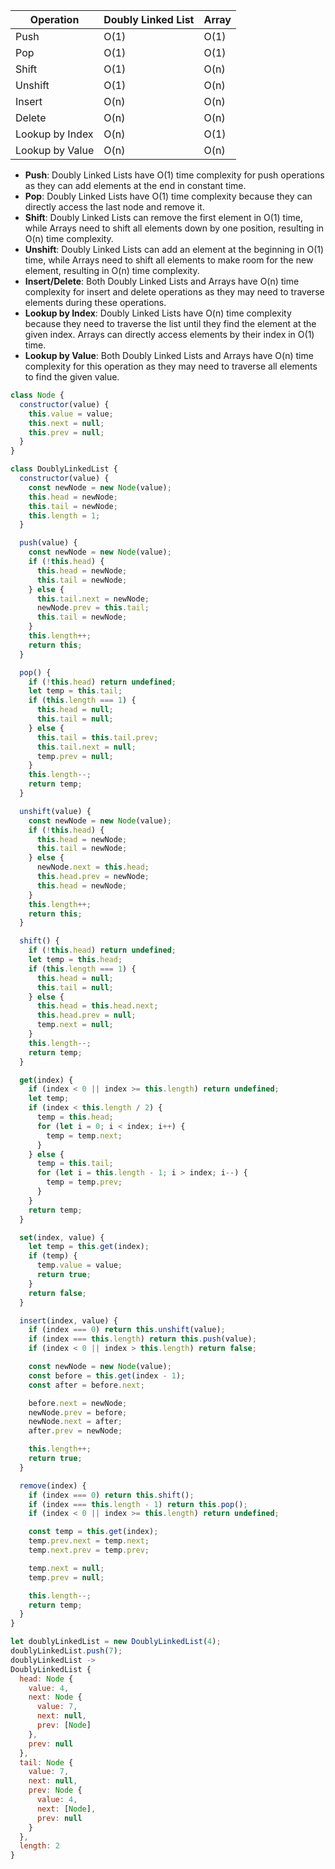 | Operation         | Doubly Linked List | Array |
|--------------------|--------------------|-------|
| Push              | O(1)               | O(1)  |
| Pop               | O(1)               | O(1)  |
| Shift             | O(1)               | O(n)  |
| Unshift           | O(1)               | O(n)  |
| Insert            | O(n)               | O(n)  |
| Delete            | O(n)               | O(n)  |
| Lookup by Index   | O(n)               | O(1)  |
| Lookup by Value   | O(n)               | O(n)  |

- **Push**: Doubly Linked Lists have O(1) time complexity for push operations as they can add elements at the end in constant time.
- **Pop**: Doubly Linked Lists have O(1) time complexity because they can directly access the last node and remove it.
- **Shift**: Doubly Linked Lists can remove the first element in O(1) time, while Arrays need to shift all elements down by one position, resulting in O(n) time complexity.
- **Unshift**: Doubly Linked Lists can add an element at the beginning in O(1) time, while Arrays need to shift all elements to make room for the new element, resulting in O(n) time complexity.
- **Insert/Delete**: Both Doubly Linked Lists and Arrays have O(n) time complexity for insert and delete operations as they may need to traverse elements during these operations.
- **Lookup by Index**: Doubly Linked Lists have O(n) time complexity because they need to traverse the list until they find the element at the given index. Arrays can directly access elements by their index in O(1) time.
- **Lookup by Value**: Both Doubly Linked Lists and Arrays have O(n) time complexity for this operation as they may need to traverse all elements to find the given value.

```js
class Node {
  constructor(value) {
    this.value = value;
    this.next = null;
    this.prev = null;
  }
}

class DoublyLinkedList {
  constructor(value) {
    const newNode = new Node(value);
    this.head = newNode;
    this.tail = newNode;
    this.length = 1;
  }

  push(value) {
    const newNode = new Node(value);
    if (!this.head) {
      this.head = newNode;
      this.tail = newNode;
    } else {
      this.tail.next = newNode;
      newNode.prev = this.tail;
      this.tail = newNode;
    }
    this.length++;
    return this;
  }

  pop() {
    if (!this.head) return undefined;
    let temp = this.tail;
    if (this.length === 1) {
      this.head = null;
      this.tail = null;
    } else {
      this.tail = this.tail.prev;
      this.tail.next = null;
      temp.prev = null;
    }
    this.length--;
    return temp;
  }

  unshift(value) {
    const newNode = new Node(value);
    if (!this.head) {
      this.head = newNode;
      this.tail = newNode;
    } else {
      newNode.next = this.head;
      this.head.prev = newNode;
      this.head = newNode;
    }
    this.length++;
    return this;
  }

  shift() {
    if (!this.head) return undefined;
    let temp = this.head;
    if (this.length === 1) {
      this.head = null;
      this.tail = null;
    } else {
      this.head = this.head.next;
      this.head.prev = null;
      temp.next = null;
    }
    this.length--;
    return temp;
  }

  get(index) {
    if (index < 0 || index >= this.length) return undefined;
    let temp;
    if (index < this.length / 2) {
      temp = this.head;
      for (let i = 0; i < index; i++) {
        temp = temp.next;
      }
    } else {
      temp = this.tail;
      for (let i = this.length - 1; i > index; i--) {
        temp = temp.prev;
      }
    }
    return temp;
  }

  set(index, value) {
    let temp = this.get(index);
    if (temp) {
      temp.value = value;
      return true;
    }
    return false;
  }

  insert(index, value) {
    if (index === 0) return this.unshift(value);
    if (index === this.length) return this.push(value);
    if (index < 0 || index > this.length) return false;

    const newNode = new Node(value);
    const before = this.get(index - 1);
    const after = before.next;

    before.next = newNode;
    newNode.prev = before;
    newNode.next = after;
    after.prev = newNode;

    this.length++;
    return true;
  }

  remove(index) {
    if (index === 0) return this.shift();
    if (index === this.length - 1) return this.pop();
    if (index < 0 || index >= this.length) return undefined;

    const temp = this.get(index);
    temp.prev.next = temp.next;
    temp.next.prev = temp.prev;

    temp.next = null;
    temp.prev = null;

    this.length--;
    return temp;
  }
}

let doublyLinkedList = new DoublyLinkedList(4);
doublyLinkedList.push(7);
doublyLinkedList ->
DoublyLinkedList {
  head: Node {
    value: 4,
    next: Node {
      value: 7,
      next: null,
      prev: [Node]
    },
    prev: null
  },
  tail: Node {
    value: 7,
    next: null,
    prev: Node {
      value: 4,
      next: [Node],
      prev: null
    }
  },
  length: 2
}